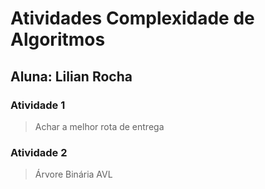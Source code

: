 # Atividades Complexidade de Algoritmos

## Aluna: Lilian Rocha

### Atividade 1

> Achar a melhor rota de entrega

### Atividade 2

> Árvore Binária AVL